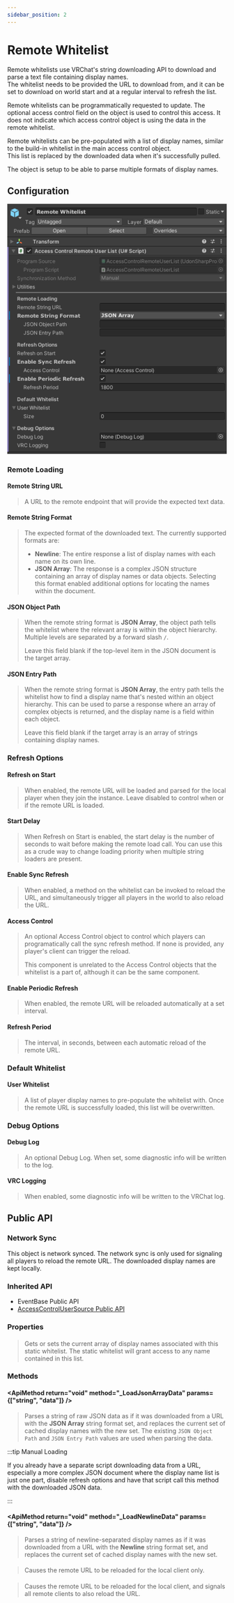 ```yaml
---
sidebar_position: 2
---
```


# Remote Whitelist

Remote whitelists use VRChat's string downloading API to download and parse a text file containing display names.  
The whitelist needs to be provided the URL to download from, and it can be set to download on world start and at a regular interval to refresh the list.

Remote whitelists can be programmatically requested to update.  The optional access control field on the object is used to 
control this access.  It does not indicate which access control object is using the data in the remote whitelist.

Remote whitelists can be pre-populated with a list of display names, similar to the build-in whitelist in the main access control object.  
This list is replaced by the downloaded data when it's successfully pulled.

The object is setup to be able to parse multiple formats of display names.

## Configuration

![Static whitelist inspector window](/img/unity/access-remote-whitelist-prefab.png)

### Remote Loading

#### Remote String URL

> A URL to the remote endpoint that will provide the expected text data.

#### Remote String Format

> The expected format of the downloaded text.  The currently supported formats are:
> * **Newline**: The entire response a list of display names with each name on its own line.
> * **JSON Array**: The response is a complex JSON structure containing an array of display names or data objects.  Selecting this format enabled additional options for locating the names within the document.

#### JSON Object Path

> When the remote string format is **JSON Array**, the object path tells the whitelist where the relevant array is within the object hierarchy.
> Multiple levels are separated by a forward slash `/`.
> 
> Leave this field blank if the top-level item in the JSON document is the target array.

#### JSON Entry Path

> When the remote string format is **JSON Array**, the entry path tells the whitelist how to find a display name that's nested within an object hierarchy.
> This can be used to parse a response where an array of complex objects is returned, and the display name is a field within each object.
>
> Leave this field blank if the target array is an array of strings containing display names.

### Refresh Options

#### Refresh on Start

> When enabled, the remote URL will be loaded and parsed for the local player when they join the instance.  Leave disabled to control
> when or if the remote URL is loaded.

#### Start Delay

> When Refresh on Start is enabled, the start delay is the number of seconds to wait before making the remote load call.  You can use
> this as a crude way to change loading priority when multiple string loaders are present.

#### Enable Sync Refresh

> When enabled, a method on the whitelist can be invoked to reload the URL, and simultaneously trigger all players in the world to also
> reload the URL.

#### Access Control

> An optional Access Control object to control which players can programatically call the sync refresh method.  If none is provided, any
> player's client can trigger the reload.
>
> This component is unrelated to the Access Control objects that the whitelist is a part of, although it can be the same component.

#### Enable Periodic Refresh

> When enabled, the remote URL will be reloaded automatically at a set interval.

#### Refresh Period

> The interval, in seconds, between each automatic reload of the remote URL.

### Default Whitelist

#### User Whitelist

> A list of player display names to pre-populate the whitelist with.  Once the remote URL is successfully loaded, this list will be overwritten.

### Debug Options

#### Debug Log

> An optional Debug Log.  When set, some diagnostic info will be written to the log.

#### VRC Logging

> When enabled, some diagnostic info will be written to the VRChat log.

## Public API

### Network Sync

This object is network synced.  The network sync is only used for signaling all players to reload the remote URL.  The downloaded display names
are kept locally.

### Inherited API

* EventBase Public API
* [AccessControlUserSource Public API](./custom-whitelist.md#public-api)

### Properties

#### <ApiProperty return="string[]" property="UserList" get={true} set={true} />

> Gets or sets the current array of display names associated with this static whitelist. The static whitelist will grant access to any name contained in this list.

### Methods

#### <ApiMethod return="void" method="_LoadJsonArrayData" params={["string", "data"]} />

> Parses a string of raw JSON data as if it was downloaded from a URL with the **JSON Array** string format set, and replaces the current
> set of cached display names with the new set.  The existing `JSON Object Path` and `JSON Entry Path` values are used when parsing the data.

:::tip Manual Loading

If you already have a separate script downloading data from a URL, especially a more complex JSON document where the display name list is just
one part, disable refresh options and have that script call this method with the downloaded JSON data.

:::

#### <ApiMethod return="void" method="_LoadNewlineData" params={["string", "data"]} />

> Parses a string of newline-separated display names as if it was downloaded from a URL with the **Newline** string format set, and replaces
> the current set of cached display names with the new set.

#### <ApiMethod return="void" method="_LocalRefresh" />

> Causes the remote URL to be reloaded for the local client only.

#### <ApiMethod return="void" method="_SyncRefresh" />

> Causes the remote URL to be reloaded for the local client, and signals all remote clients to also reload the URL.

